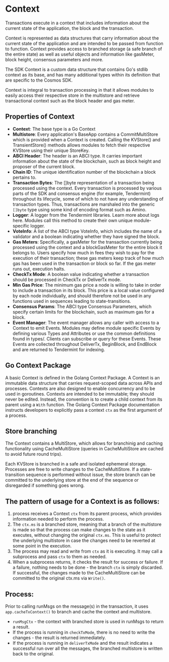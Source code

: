 # Context

Transactions execute in a context that includes information about the current state of the application, the block and the transaction. 

Context is represented as data structures that carry information about the current state of the application and are intended to be passed from function to function. Context provides access to branched storage (a safe branch of the entire state) as well as useful objects and information like gasMeter, block height, consensus parameters and more.

The SDK Context is a custom data structure that contains Go's stdlib context as its base, and has many additional types within its definition that are specific to the Cosmos SDK. 

Context is integral to transaction processing in that it allows modules to easily access their respective store in the multistore and retrieve transactional context such as the block header and gas meter.

## Properties of Context

* **Context**: The base type is a Go Context
* **Multistore**: Every application's BaseApp contains a CommitMultiStore which is provided when a Context is created. Calling the KVStore() and TransientStore() methods allows modules to fetch their respective KVStore using their unique StoreKey.
* **ABCI Header**: The header is an ABCI type. It carries important information about the state of the blockchain, such as block height and proposer of the current block.
* **Chain ID**: The unique identification number of the blockchain a block pertains to.
* **Transaction Bytes**: The []byte representation of a transaction being processed using the context. Every transaction is processed by various parts of the SDK and consensus engine (for example, Tendermint) throughout its lifecycle, some of which to not have any understanding of transaction types. Thus, transactions are marshaled into the generic `[]byte` type using some kind of encoding format such as Amino.
* **Logger**: A logger from the Tendermint libraries. Learn more about logs here. Modules call this method to create their own unique module-specific logger.
* **VoteInfo**: A list of the ABCI type VoteInfo, which includes the name of a validator and a boolean indicating whether they have signed the block.
* **Gas Meters**: Specifically, a gasMeter for the transaction currently being processed using the context and a blockGasMeter for the entire block it belongs to. Users specify how much in fees they wish to pay for the execution of their transaction; these gas meters keep track of how much gas has been used in the transaction or block so far. If the gas meter runs out, execution halts.
* **CheckTx Mode**: A boolean value indicating whether a transaction should be processed in CheckTx or DeliverTx mode.
* **Min Gas Price**: The minimum gas price a node is willing to take in order to include a transaction in its block. This price is a local value configured by each node individually, and should therefore not be used in any functions used in sequences leading to state-transitions.
* **Consensus Params**: The ABCI type Consensus Parameters, which specify certain limits for the blockchain, such as maximum gas for a block.
* **Event Manager**: The event manager allows any caller with access to a Context to emit Events. Modules may define module specific Events by defining various Types and Attributes or use the common definitions found in types/. Clients can subscribe or query for these Events. These Events are collected throughout DeliverTx, BeginBlock, and EndBlock and are returned to Tendermint for indexing. 

## Go Context Package

A basic Context is defined in the Golang Context Package. A Context is an immutable data structure that carries request-scoped data across APIs and processes. Contexts are also designed to enable concurrency and to be used in goroutines. Contexts are intended to be immutable; they should never be edited. Instead, the convention is to create a child context from its parent using a `With` function. The Golang Context Package documentation instructs developers to explicitly pass a context `ctx` as the first argument of a process.

## Store branching

The Context contains a MultiStore, which allows for branchinig and caching functionality using CacheMultiStore (queries in CacheMultiStore are cached to avoid future round trips). 

Each KVStore is branched in a safe and isolated ephemeral storage. Processes are free to write changes to the CacheMultiStore. If a state-transition sequence is performed without issue, the store branch can be committed to the underlying store at the end of the sequence or disregarded if something goes wrong. 

## The pattern of usage for a Context is as follows:

1. process receives a Context `ctx` from its parent process, which provides information needed to perform the process.
2. The `ctx.ms` is a branched store, meaning that a branch of the multistore is made so that the process can make changes to the state as it executes, without changing the original `ctx.ms`. This is useful to protect the underlying multistore in case the changes need to be reverted at some point in the execution.
3. The process may read and write from `ctx` as it is executing. It may call a subprocess and pass `ctx` to them as needed.
4. When a subprocess returns, it checks the result for success or failure. If a failure, nothing needs to be done - the branch `ctx` is simply discarded. If successful, the changes made to the CacheMultiStore can be committed to the original ctx.ms via `Write()`.

## Process: 

Prior to calling runMsgs on the message(s) in the transaction, it uses `app.cacheTxContext()` to branch and cache the context and multistore.

* `runMsgCtx` - the context with branched store is used in runMsgs to return a result.
* If the process is running in `checkTxMode`, there is no need to write the changes - the result is returned immediately.
* If the process is running in `deliverTxMode` and the result indicates a successful run over all the messages, the branched multistore is written back to the original.
